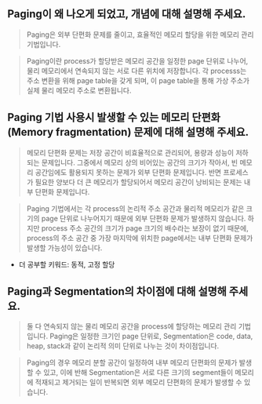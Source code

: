 ## Paging이 왜 나오게 되었고, 개념에 대해 설명해 주세요.

> Paging은 외부 단편화 문제를 줄이고, 효율적인 메모리 할당을 위한 메모리 관리 기법입니다.

> Paging이란 process가 할당받은 메모리 공간을 일정한 page 단위로 나누어, 물리 메모리에서 연속되지 않는 서로 다른 위치에 저장합니다. 각 processs는 주소 변환을 위해 page table을 갖게 되며, 이 page table을 통해 가상 주소가 실제 물리 메모리 주소로 변환됩니다.

## Paging 기법 사용시 발생할 수 있는 메모리 단편화(Memory fragmentation) 문제에 대해 설명해 주세요.

> 메모리 단편화 문제는 저장 공간이 비효율적으로 관리되어, 용량과 성능이 저하되는 문제입니다. 그중에서 메모리 상의 비어있는 공간의 크기가 작아서, 빈 메모리 공간임에도 활용되지 못하는 문제가 외부 단편화 문제입니다. 반면 프로세스가 필요한 양보다 더 큰 메모리가 할당되어서 메모리 공간이 낭비되는 문제는 내부 단편화 문제입니다.

> Paging 기법에서는 각 process의 논리적 주소 공간과 물리적 메모리가 같은 크기의 page 단위로 나누어지기 때문에 외부 단편화 문제가 발생하지 않습니다. 하지만 process 주소 공간의 크기가 page 크기의 배수라는 보장이 없기 때문에, process의 주소 공간 중 가장 마지막에 위치한 page에서는 내부 단편화 문제가 발생할 가능성이 있습니다.

- 더 공부할 키워드: 동적, 고정 할당

## Paging과 Segmentation의 차이점에 대해 설명해 주세요.

> 둘 다 연속되지 않는 물리 메모리 공간을 process에 할당하는 메모리 관리 기법입니다. Paging은 일정한 크기인 page 단위로, Segmentation은 code, data, heap, stack과 같이 논리적 의미 단위로 나누는 것이 차이점입니다.

> Paging의 경우 메모리 분할 공간이 일정하여 내부 메모리 단편화의 문제가 발생할 수 있고, 이에 반해 Segmentation은 서로 다른 크기의 segment들이 메모리에 적재되고 제거되는 일이 반복되면 외부 메모리 단편화의 문제가 발생할 수 있습니다.
